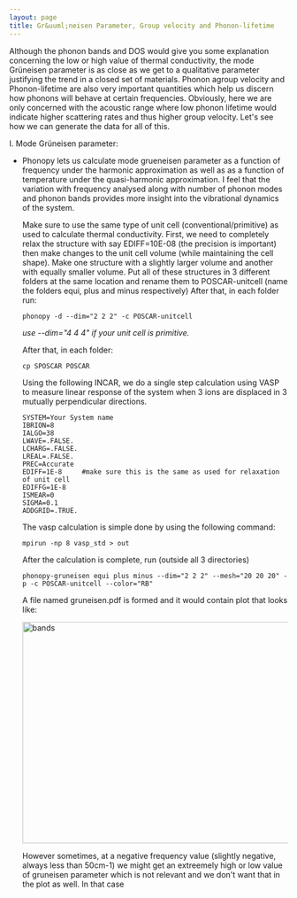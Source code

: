 ```yaml
---
layout: page
title: Gr&uuml;neisen Parameter, Group velocity and Phonon-lifetime
---
```

Although the phonon bands and DOS would give you some explanation concerning the low or high value of thermal conductivity, the mode Gr&uuml;neisen parameter is as close as we get to a qualitative parameter justifying the trend in a closed set of materials. Phonon agroup velocity and Phonon-lifetime are also very important quantities which help us discern how phonons will behave at certain frequencies. Obviously, here we are only concerned with the acoustic range where low phonon lifetime would indicate higher scattering rates and thus higher group velocity. Let's see how we can generate the data for all of this.

I. Mode Gr&uuml;neisen parameter:

- Phonopy lets us calculate mode grueneisen parameter as a function of frequency under the harmonic approximation as well as as a function of temperature under the quasi-harmonic approximation. I feel that the variation with frequency analysed along with number of phonon modes and phonon bands provides more insight into the vibrational dynamics of the system.

  Make sure to use the same type of unit cell (conventional/primitive) as used to calculate thermal conductivity.
First, we need to completely relax the structure with say EDIFF=10E-08 (the precision is important) then make changes to the unit cell volume (while maintaining the cell shape). Make one structure with a slightly larger volume and another with equally smaller volume. Put all of these structures in 3 different folders at the same location and rename them to POSCAR-unitcell (name the folders equi, plus and minus respectively) After that, in each folder run:

  ```
  phonopy -d --dim="2 2 2" -c POSCAR-unitcell
  ```
  *use --dim="4 4 4" if your unit cell is primitive.*

  After that, in each folder:
  ```
  cp SPOSCAR POSCAR
  ```
  Using the following INCAR, we do a single step calculation using VASP to measure linear response of the system when 3 ions are displaced in 3 mutually perpendicular directions.
  ````
  SYSTEM=Your System name
  IBRION=8
  IALGO=38
  LWAVE=.FALSE.
  LCHARG=.FALSE.
  LREAL=.FALSE.
  PREC=Accurate
  EDIFF=1E-8     #make sure this is the same as used for relaxation of unit cell
  EDIFFG=1E-8
  ISMEAR=0
  SIGMA=0.1
  ADDGRID=.TRUE.
  ````
  The vasp calculation is simple done by using the following command:
  ````
  mpirun -np 8 vasp_std > out
  ````
  After the calculation is complete, run (outside all 3 directories)
  ```` 
  phonopy-gruneisen equi plus minus --dim="2 2 2" --mesh="20 20 20" -p -c POSCAR-unitcell --color="RB"
  ````
  A file named gruneisen.pdf is formed and it would contain  plot that looks like:
  
  <img src="/pcr/ph3.svg" alt="bands" width="900" height="400">
  
  However sometimes, at a negative frequency value (slightly negative, always less than 50cm-1) we might get an extreemely high or low value of gruneisen parameter which is not relevant and we don't want that in the plot as well. In that case
